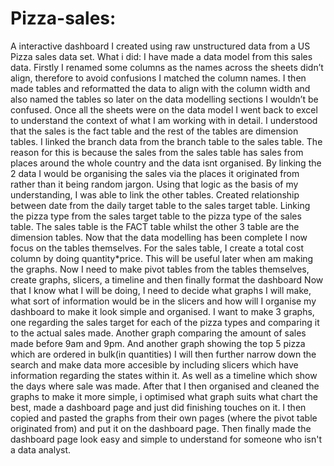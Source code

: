 # Pizza-sales:
A interactive dashboard I created using raw unstructured data from a US Pizza sales data set.
What i did:
I have made a data model from this sales data. Firstly I renamed some columns as the names across the sheets didn’t align, therefore to avoid confusions I matched the column names.
I then made tables and reformatted the data to align with the column width and also named the tables so later on the data modelling sections I wouldn’t be confused.
Once all the sheets were on the data model I went back to excel to understand the context of what I am working with in detail.
I understood that the sales is the fact table and the rest of the tables are dimension tables. I linked the branch data from the branch table to the sales table.
The reason for this is because the sales from the sales table has sales from places around the whole country and the data isnt organised.
By linking the 2 data I would be organising the sales via the places it originated from rather than it being random jargon.
Using that logic as the basis of my understanding, I was able to link the other tables. Created relationship between date from the daily target table to the sales target table.
Linking the pizza type from the sales target table to the pizza type of the sales table. 
The sales table is the FACT table whilst the other 3 table are the dimension tables.
Now that the data modelling has been complete I now focus on the tables themselves. For the sales table, I create a total cost column by doing quantity*price.
This will be useful later when am making the graphs. Now I need to make pivot tables from the tables themselves, create graphs, slicers, a timeline and then finally format the dashboard
Now that I know what I will be doing, I need to decide what graphs I will make, what sort of information would be in the slicers and how will I organise my dashboard to make it look simple and organised.
I want to make 3 graphs, one regarding the sales target for each of the pizza types and comparing it to the actual sales made.
Another graph comparing the amount of sales made before 9am and 9pm.
And another graph showing the top 5 pizza which are ordered in bulk(in quantities)
I will then further narrow down the search and make data more accesible by including slicers which have information regarding the states within it.
As well as a timeline which show the days where sale was made.
After that I then organised and cleaned the graphs to make it more simple, i optimised what graph suits what chart the best, made a dashboard page and just did finishing touches on it.
I then copied and pasted the graphs from their own pages (where the pivot table originated from) and put it on the dashboard page.
Then finally made the dashboard page look easy and simple to understand for someone who isn't a data analyst.
